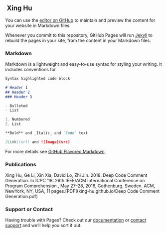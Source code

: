 ##  Xing Hu

You can use the [editor on GitHub](https://github.com/huxingfree/xing-hu.github.io/edit/master/index.md) to maintain and preview the content for your website in Markdown files.

Whenever you commit to this repository, GitHub Pages will run [Jekyll](https://jekyllrb.com/) to rebuild the pages in your site, from the content in your Markdown files.

### Markdown

Markdown is a lightweight and easy-to-use syntax for styling your writing. It includes conventions for

```markdown
Syntax highlighted code block

# Header 1
## Header 2
### Header 3

- Bulleted
- List

1. Numbered
2. List

**Bold** and _Italic_ and `Code` text

[Link](url) and ![Image](src)
```

For more details see [GitHub Flavored Markdown](https://guides.github.com/features/mastering-markdown/).

### Publications
Xing Hu, Ge Li, Xin Xia, David Lo, Zhi Jin. 2018. Deep Code Comment
Generation. In ICPC ’18: 26th IEEE/ACM International Conference
on Program Comprehension , May 27–28, 2018, Gothenburg, Sweden.
ACM, NewYork, NY, USA, 11 pages.[PDF](xing-hu.github.io/Deep Code Comment Generation.pdf)
### Support or Contact

Having trouble with Pages? Check out our [documentation](https://help.github.com/categories/github-pages-basics/) or [contact support](https://github.com/contact) and we’ll help you sort it out.
